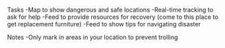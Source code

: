 Tasks
  -Map to show dangerous and safe locations
  -Real-time tracking to ask for help
  -Feed to provide resources for recovery (come to this place to get replacement furniture)
  -Feed to show tips for navigating disaster

Notes
  -Only mark in areas in your location to prevent trolling
